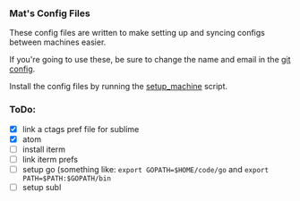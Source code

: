 ### Mat's Config Files

These config files are written to make setting up and syncing configs between machines easier.

If you're going to use these, be sure to change the name and email in the [git config](https://github.com/mpataki/config_files/blob/master/git/git_config).

Install the config files by running the [setup_machine](https://github.com/mpataki/config_files/blob/master/setup_machine) script.

### ToDo:
- [x] link a ctags pref file for sublime
- [x] atom
- [ ] install iterm
- [ ] link iterm prefs
- [ ] setup go (something like: `export GOPATH=$HOME/code/go` and `export PATH=$PATH:$GOPATH/bin`
- [ ] setup subl
